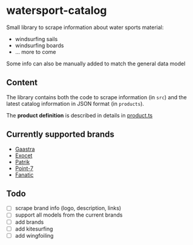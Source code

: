 # watersport-catalog

Small library to scrape information about water sports material:
- windsurfing sails
- windsurfing boards
- ... more to come

Some info can also be manually added to match the general data model

## Content
The library contains both the code to scrape information (in `src`)
and the latest catalog information in JSON format (in `products`).

The **product definition** is described in details in [product.ts](src/model/product.ts)

## Currently supported brands

- [Gaastra](https://ga-windsurfing.com/)
- [Exocet](https://www.exocet-original.fr/)
- [Patrik](https://patrik-windsurf.com/)
- [Point-7](https://point-7.com/)
- [Fanatic](https://www.fanatic.com/fr/windsurfing)

## Todo
- [ ] scrape brand info (logo, description, links)
- [ ] support all models from the current brands
- [ ] add brands
- [ ] add kitesurfing
- [ ] add wingfoiling
